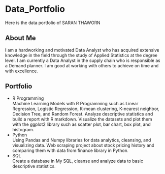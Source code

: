 # Data_Portfolio
Here is the data portfolio of SARAN THAWORN

## About Me 
I am a hardworking and motivated Data Analyst who has acquired extensive knowledge in the field through the study of Applied Statistics at the degree level. I am currently a Data Analyst in the supply chain who is responsible as a Demand planner. I am good at working with others to achieve on time and with excellence. 


## Portfolio 
- R Programming                            
Machine Learning Models with R Programming such as Linear  Regression, Logistic Regression, K-mean clustering, K-nearest neighbor, Decision Tree, and Random Forest. 
Analyze descriptive statistics and build a report with R markdown. 
Visualize the datasets and plot them with the ggplot2 library such as scatter plot, bar chart, box plot, and histogram. 
- Python                       
Using Pandas and Numpy libraries for data analytics, cleansing, and visualizing data. 
Web scraping project about stock pricing history and comparing them with data from finance library in Python. 
- SQL                         
Create a database in My SQL, cleanse and analyze data to basic descriptive statistics.
